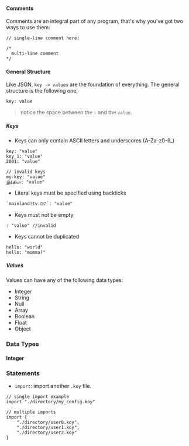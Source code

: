 #### Comments

Comments are an integral part of any program, that's why you've got two ways to use them:

```
// single-line comment here!

/*
  multi-line comment
*/
```

#### General Structure

Like JSON, `key -> values` are the foundation of everything. The general structure is the following one:

```
key: value
```

> notice the space between the `:` and the `value`.

##### Keys

-   Keys can only contain ASCII letters and underscores (A-Za-z0-9\_)

```
key: "value"
key_1: "value"
2001: "value"

// invalid keys
my-key: "value"
இந்தியா: "value"
```

-   Literal keys must be specified using backticks

```
`mainland!tv.קום`: "value"
```

-   Keys must not be empty

```
: "value" //invalid
```

-   Keys cannot be duplicated

```
hello: "world"
hello: "momma!"
```

##### Values

Values can have any of the following data types:

-   Integer
-   String
-   Null
-   Array
-   Boolean
-   Float
-   Object

### Data Types

#### Integer

### Statements

-   `import`: import another `.koy` file.

```
// single import example
import "./directory/my_config.koy"

// multiple imports
import {
	"./directory/user0.koy",
	"./directory/user1.koy",
	"./directory/user2.koy"
}
```

&nbsp;
